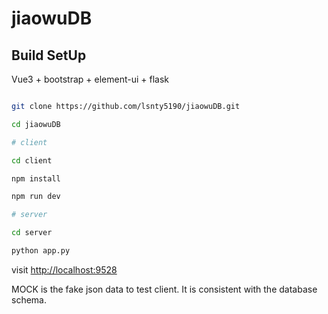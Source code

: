 <!--
 * @Author: your name
 * @Date: 2021-12-15 14:02:08
 * @LastEditTime: 2021-12-15 15:05:18
 * @LastEditors: Please set LastEditors
 * @Description: 打开koroFileHeader查看配置 进行设置: https://github.com/OBKoro1/koro1FileHeader/wiki/%E9%85%8D%E7%BD%AE
 * @FilePath: \jiaowuDB\README.md
-->
# jiaowuDB

## Build SetUp

Vue3 + bootstrap + element-ui + flask

```bash

git clone https://github.com/lsnty5190/jiaowuDB.git

cd jiaowuDB

# client

cd client

npm install

npm run dev

# server

cd server

python app.py
```

visit [http://localhost:9528](http://localhost:9528)

MOCK is the fake json data to test client. It is consistent with the database schema.
